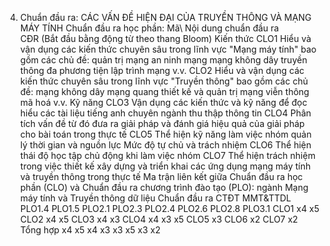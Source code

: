 4. Chuẩn đầu ra: CÁC VẤN ĐỀ HIỆN ĐẠI CỦA TRUYỀN THÔNG VÀ MẠNG MÁY TÍNH
Chuẩn đầu ra học phần: Mã\ Nội dung chuẩn đầu ra\
CĐR (Bắt đầu bằng động từ theo thang Bloom) Kiến thức
CLO1 Hiểu và vận dụng các kiến thức chuyên sâu trong lĩnh vực "Mạng máy tính" bao gồm các chủ đề: quản trị mạng an ninh mạng mạng không dây truyền thông đa phương tiện lập trình mạng v.v.
CLO2 Hiểu và vận dụng các kiến thức chuyên sâu trong lĩnh vực "Truyền thông" bao gồm các chủ đề: mạng không dây mạng quang thiết kế và quản trị mạng viễn thông mã hoá v.v.
Kỹ năng
CLO3 Vận dụng các kiến thức và kỹ năng để đọc hiểu các tài liệu tiếng anh chuyên ngành thu thập thông tin
CLO4 Phân tích vấn đề từ đó đưa ra giải pháp và đánh giá hiệu quả của giải pháp cho bài toán trong thực tế
CLO5 Thể hiện kỹ năng làm việc nhóm quản lý thời gian và nguồn lực
Mức độ tự chủ và trách nhiệm
CLO6 Thể hiện thái độ học tập chủ động khi làm việc nhóm
CLO7 Thể hiện trách nhiệm trong việc thiết kế xây dựng và triển khai các ứng dụng mạng máy tính và truyền thông trong thực tế Ma trận liên kết giữa Chuẩn đầu ra học phần (CLO) và Chuẩn đầu ra
chương trình đào tạo (PLO): ngành Mạng máy tính và Truyền thông dữ
liệu
Chuẩn đầu ra CTĐT MMT&TTDL PLO1.4 PLO1.5 PLO2.1 PLO2.3 PLO2.4 PLO2.6 PLO2.8 PLO3.1
CLO1 x4 x5
CLO2 x4 x5
CLO3 x4 x3
CLO4 x4 x3 x5
CLO5 x3
CLO6 x2
CLO7 x2
Tổng hợp x4 x5 x4 x3 x3 x5 x3 x2

